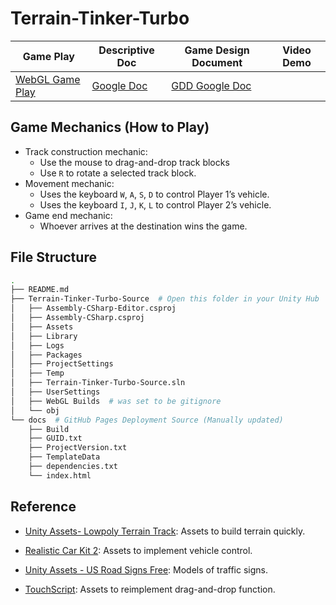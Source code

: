 # Terrain-Tinker-Turbo

| Game Play                                                       | Descriptive Doc                                                                                    | Game Design Document                                                                                   | Video Demo           |
|-----------------------------------------------------------------|----------------------------------------------------------------------------------------------------|--------------------------------------------------------------------------------------------------------|----------------------|
| [WebGL Game Play](https://www.brando.dev/Terrain-Tinker-Turbo/) | [Google Doc](https://docs.google.com/document/d/1Vv43XOBFkLTBURJkr4-mtASEsxzbv6IdImxQkb_WFcw/edit) | [GDD Google Doc](https://docs.google.com/document/d/1muZIKU-rg9XkjcEP2YsbQW13vPxFwVih8k33z1c64DY/edit) |                      |

## Game Mechanics (How to Play)

- Track construction mechanic:
  - Use the mouse to drag-and-drop track blocks
  - Use `R` to rotate a selected track block.
- Movement mechanic:
  - Uses the keyboard `W`, `A`, `S`, `D` to control Player 1’s vehicle.
  - Uses the keyboard `I`, `J`, `K`, `L` to control Player 2’s vehicle.
- Game end mechanic:
  - Whoever arrives at the destination wins the game.

## File Structure
```bash
.
├── README.md
├── Terrain-Tinker-Turbo-Source  # Open this folder in your Unity Hub
│   ├── Assembly-CSharp-Editor.csproj
│   ├── Assembly-CSharp.csproj
│   ├── Assets
│   ├── Library
│   ├── Logs
│   ├── Packages
│   ├── ProjectSettings
│   ├── Temp
│   ├── Terrain-Tinker-Turbo-Source.sln
│   ├── UserSettings
│   ├── WebGL Builds  # was set to be gitignore
│   └── obj
└── docs  # GitHub Pages Deployment Source (Manually updated)
    ├── Build
    ├── GUID.txt
    ├── ProjectVersion.txt
    ├── TemplateData
    ├── dependencies.txt
    └── index.html
```

## Reference
- [Unity Assets- Lowpoly Terrain Track](https://assetstore.unity.com/packages/3d/environments/roadways/lowpoly-terrain-track-165394): Assets to build terrain quickly.

- [Realistic Car Kit 2](https://assetstore.unity.com/packages/tools/physics/realistic-car-kit-18421): Assets to implement vehicle control.

- [Unity Assets - US Road Signs Free](https://assetstore.unity.com/packages/3d/props/exterior/us-road-signs-free-164941): Models of traffic signs.

- [TouchScript](https://github.com/TouchScript/TouchScript): Assets to reimplement drag-and-drop function.